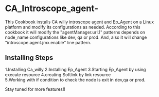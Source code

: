 # CA_Introscope_agent-

This Cookbook installs CA willy introscope agent and Ep_Agent on a Linux platform and modify its configurations as needed. According to this cookbook it will modify the "agentManager.url.1" patterns depends on node_name configurations like dev, qa or prod. And, also it will change  "introscope.agent.jmx.enable" line pattern.


## Installing Steps


1.Installing Ca_willy
2.Installing Ep_Agent
3.Starting Ep_Agent by using execute resource
4.creating Softlink by link resource  
5.Working with if condition to check the node is exit in dev,qa or prod.



Stay tuned for more features!!
